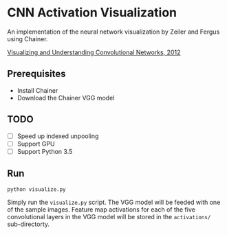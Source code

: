 # CNN Activation Visualization

An implementation of the neural network visualization by Zeiler and Fergus using Chainer.

[Visualizing and Understanding Convolutional Networks, 2012](https://arxiv.org/pdf/1311.2901v3.pdf)

## Prerequisites

- Install Chainer
- Download the Chainer VGG model

## TODO

- [ ] Speed up indexed unpooling
- [ ] Support GPU
- [ ] Support Python 3.5

## Run

```bash
python visualize.py
```

Simply run the `visualize.py` script. The VGG model will be feeded with one of the sample images. Feature map activations for each of the five convolutional layers in the VGG model will be stored in the `activations/` sub-directorty.

